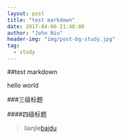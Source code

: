 ```yaml
---
layout: post
title: "test markdown"
date: 2017-04-06 21:48:00
author: "John Niu"
header-img: "img/post-bg-study.jpg" 
tag:
  - study
---
```


##test markdown

  hello world
  
###三级标题

####四级标题

> lianjie[baidu](www.baidu.com)
